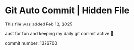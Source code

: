 # Git Auto Commit | Hidden File

This file was added Feb 12, 2025

Just for fun and keeping my daily git commit active 🤪

commit number: 1326700
